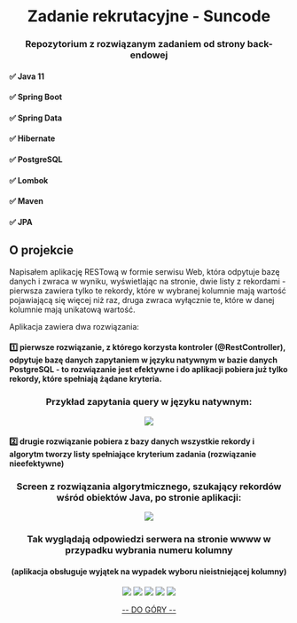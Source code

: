 <h1 align="center">Zadanie rekrutacyjne - Suncode</h1>
<h3 align="center">Repozytorium z rozwiązanym zadaniem od strony back-endowej</h3>

<!-- TECHNOLOGIE -->

<h4 align="left">✅ Java 11</h4>
<h4 align="left">✅ Spring Boot</h4>
<h4 align="left">✅ Spring Data</h4>
<h4 align="left">✅ Hibernate</h4>
<h4 align="left">✅ PostgreSQL</h4>
<h4 align="left">✅ Lombok</h4>
<h4 align="left">✅ Maven</h4>
<h4 align="left">✅ JPA</h4>

<!-- KOMENTARZ DO ROZWIĄZANIA ZADANIA -->
## O projekcie

Napisałem aplikację RESTową w formie serwisu Web, która odpytuje bazę danych i zwraca w wyniku, wyświetlając na stronie, dwie listy z rekordami - pierwsza zawiera tylko te rekordy, które w wybranej kolumnie mają wartość pojawiającą się więcej niż raz, druga zwraca wyłącznie te, które w danej kolumnie mają unikatową wartość.

Aplikacja zawiera dwa rozwiązania:
<h4 align="left">1️⃣ pierwsze rozwiązanie, z którego korzysta kontroler (@RestController), odpytuje bazę danych zapytaniem w języku natywnym w bazie danych PostgreSQL - to rozwiązanie jest efektywne i do aplikacji pobiera już tylko rekordy, które spełniają żądane kryteria.</h4>

<h3 align="center">Przykład zapytania query w języku natywnym:</h3>

<div align="center">
  <img src="https://github.com/stepbart/suncodeRecruitment/blob/main/nativeNamedQuery.png">
</div>

<h4 align="left">2️⃣ drugie rozwiązanie pobiera z bazy danych wszystkie rekordy i algorytm tworzy listy spełniające kryterium zadania (rozwiązanie nieefektywne)</h4>

<h3 align="center">Screen z rozwiązania algorytmicznego, szukający rekordów wśród obiektów Java, po stronie aplikacji:</h3>

<div align="center">
  <img src="https://github.com/stepbart/suncodeRecruitment/blob/main/rozwiazanieAlgorytmiczne.png">
</div>

<h3 align="center">Tak wyglądają odpowiedzi serwera na stronie wwww w przypadku wybrania numeru kolumny</h3>
<h4 align="center">(aplikacja obsługuje wyjątek na wypadek wyboru nieistniejącej kolumny)</h4>
<div align="center">
  <img src="https://github.com/stepbart/suncodeRecruitment/blob/main/kolumna1.png">
  <img src="https://github.com/stepbart/suncodeRecruitment/blob/main/kolumna2.png">
  <img src="https://github.com/stepbart/suncodeRecruitment/blob/main/kolumna3.png">
  <img src="https://github.com/stepbart/suncodeRecruitment/blob/main/kolumna4.png">
  <img src="https://github.com/stepbart/suncodeRecruitment/blob/main/z%C5%82yNumerKolumny.png">  
</div>

<p align="center"><a href="#top">-- DO GÓRY --</a></p>
